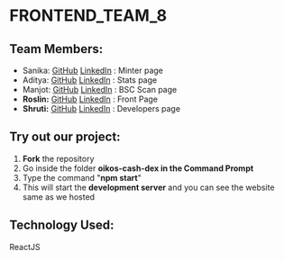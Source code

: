 
# FRONTEND_TEAM_8

## Team Members:
* Sanika: [GitHub](https://github.com/sanika-1) [LinkedIn](https://www.linkedin.com/in/sanika-acharya/) : Minter page
* Aditya: [GitHub](https://github.com/aditya423) [LinkedIn](https://www.linkedin.com/in/aditya-ghadge-7045805009/) : Stats page
* Manjot: [GitHub](https://github.com/manjxt) [LinkedIn](https://www.linkedin.com/in/manjot-kaur-60aa1b1a6/) : BSC Scan page
* **Roslin:** [GitHub](https://github.com/Rosssssyyyyy) [LinkedIn](https://www.linkedin.com/in/roslin-george-207237192/) : Front Page
* **Shruti:** [GitHub](https://github.com/kamathshruti) [LinkedIn](https://www.linkedin.com/in/shruti-kamath-2923a6199/) : Developers page

## Try out our project:
1) **Fork** the repository
2) Go inside the folder **oikos-cash-dex in the Command Prompt** 
3) Type the command "**npm start**" 
4) This will start the **development server** and you can see the website same as we hosted 

## Technology Used:
 ReactJS
